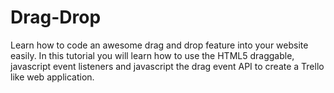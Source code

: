 # Drag-Drop

Learn how to code an awesome drag and drop feature into your website easily. In this tutorial you will learn how to use the HTML5 draggable, javascript event listeners and javascript the drag event API to create a Trello like web application.

